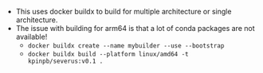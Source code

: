 * This uses docker buildx to build for multiple architecture or single architecture.
* The issue with building for arm64 is that a lot of conda packages are not available!
  * `docker buildx create --name mybuilder --use --bootstrap`
  * `docker buildx build --platform linux/amd64 -t kpinpb/severus:v0.1 .`

